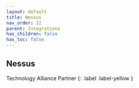 ```yaml
---
layout: default
title: Nessus
nav_order: 12
parent: Integrations
has_children: false
has_toc: false
---
```


## Nessus
Technology Alliance Partner
{: .label .label-yellow }